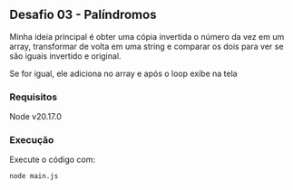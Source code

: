 ## Desafio 03 - Palíndromos

Minha ideia principal é obter uma cópia invertida o número da vez em um array, transformar
de volta em uma string e comparar os dois para ver se são iguais invertido e original.

Se for igual, ele adiciona no array e após o loop exibe na tela

### Requisitos
Node v20.17.0

### Execução
Execute o código com:
```shell
node main.js
```
